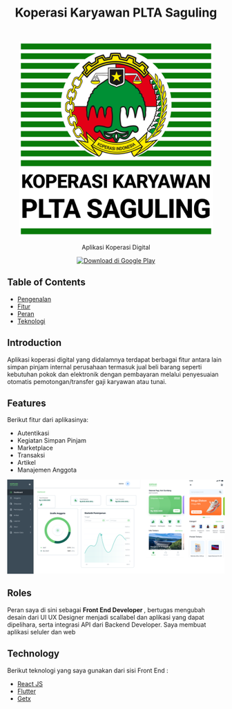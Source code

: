 <h1 align="center"> Koperasi Karyawan PLTA Saguling </h1> <br>
<p align="center">
  <a>
    <img alt="GitPoint" title="GitPoint" src="https://raw.githubusercontent.com/DafaZakhulhaq27/portofolio_desc/master/assets/kopkar_saguling_logo.png" width="450">
  </a>
</p>

<p align="center">
  Aplikasi Koperasi Digital
</p>

<p align="center">

  <a href="https://play.google.com/store/apps/details?id=com.kopkarpltasaguling.kopkarplta_mobile">
    <img alt="Download di Google Play" title="Google Play" src="http://i.imgur.com/mtGRPuM.png" width="140">
  </a>
</p>

<!-- START doctoc generated TOC please keep comment here to allow auto update -->
<!-- DON'T EDIT THIS SECTION, INSTEAD RE-RUN doctoc TO UPDATE -->
## Table of Contents

- [Pengenalan](#introduction)
- [Fitur](#features)
- [Peran](#roles)
- [Teknologi](#technology)

<!-- END doctoc generated TOC please keep comment here to allow auto update -->

## Introduction

Aplikasi koperasi digital yang didalamnya terdapat berbagai fitur antara lain simpan pinjam internal perusahaan termasuk jual beli barang seperti kebutuhan pokok dan elektronik dengan pembayaran melalui penyesuaian otomatis pemotongan/transfer gaji karyawan atau tunai.

## Features

Berikut fitur dari aplikasinya:

* Autentikasi
* Kegiatan Simpan Pinjam
* Marketplace
* Transaksi
* Artikel
* Manajemen Anggota

<p align="center">
  <img src = "https://github.com/DafaZakhulhaq27/portofolio_desc/blob/master/assets/kopkar_saguling_ss.png?raw=true" width=700>
</p>

## Roles

Peran saya di sini sebagai <strong>Front End Developer </strong>, bertugas mengubah desain dari UI UX Designer menjadi scallabel dan aplikasi yang dapat dipelihara, serta integrasi API dari Backend Developer. Saya membuat aplikasi seluler dan web

## Technology

Berikut teknologi yang saya gunakan dari sisi Front End :

- [React JS](https://reactjs.org/)
- [Flutter](https://flutter.dev/)
- [Getx](https://pub.dev/packages/get)
